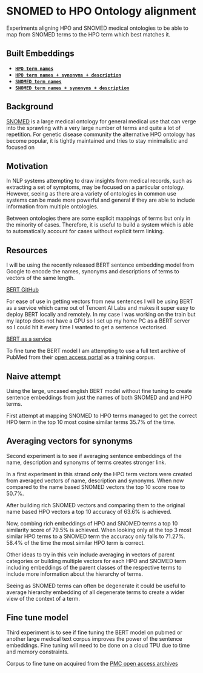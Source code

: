 # SNOMED to HPO Ontology alignment
Experiments aligning HPO and SNOMED medical ontologies to be able to map
from SNOMED terms to the HPO term which best matches it.

## Built Embeddings
*   **[`HPO term names`](https://storage.googleapis.com/bert-ontology/vectors/hpo_name_bert_vanilla_uncased_large.vec)**
*   **[`HPO term names + synonyms + description`](https://storage.googleapis.com/bert-ontology/vectors/hpo_rich_bert_vanilla_uncased_large.vec)**
*   **[`SNOMED term names`](https://storage.googleapis.com/bert-ontology/vectors/snomed_name_bert_vanilla_uncased_large.vec)**
*   **[`SNOMED term names + synonyms + description`](https://storage.googleapis.com/bert-ontology/vectors/snomed_rich_bert_vanilla_uncased_large.vec)**


## Background
[SNOMED](https://termbrowser.nhs.uk/?) is a large medical ontology for
general medical use that can verge into the sprawling with a very large
number of terms and quite a lot of repetition. For genetic disease
community the alternative HPO ontology has become popular, it is tightly
maintained and tries to stay minimalistic and focused on 

## Motivation
In NLP systems attempting to draw insights from medical records, such as extracting
a set of symptoms, may be focused on a particular ontology. However, seeing as there
are a variety of ontologies in common use systems can be made more powerful and general
if they are able to include information from multiple ontologies.

Between ontologies there are some explicit mappings of terms but only in the minority
of cases. Therefore, it is useful to build a system which is able to automatically
account for cases without explicit term linking.

## Resources
I will be using the recently released BERT sentence embedding model from Google
to encode the names, synonyms and descriptions of terms to vectors of the
same length.

[BERT GitHub](https://github.com/google-research/bert)

For ease of use in getting vectors from new sentences I will be using BERT
as a service which came out of Tencent AI Labs and makes it super easy
to deploy BERT locally and remotely. In my case I was working on the train
but my laptop does not have a GPU so I set up my home PC as a BERT server
so I could hit it every time I wanted to get a sentence vectorised.

[BERT as a service](https://github.com/hanxiao/bert-as-service)

To fine tune the BERT model I am attempting to use a full text archive
of PubMed from their [open access portal](https://www.ncbi.nlm.nih.gov/pmc/tools/ftp/)
as a training corpus.


## Naive attempt
Using the large, uncased english BERT model without fine tuning
to create sentence embeddings from just the names of both
SNOMED and and HPO terms.

First attempt at mapping SNOMED to HPO terms managed 
to get the correct HPO term in the top 10 most cosine similar
terms 35.7% of the time.

## Averaging vectors for synonyms
Second experiment is to see if averaging sentence embeddings
of the name, description and synonyms of terms creates stronger link.

In a first experiment in this strand only the HPO term vectors were
created from averaged vectors of name, description and synonyms.
When now compared to the name based SNOMED vectors the top 10 score
rose to 50.7%.

After building rich SNOMED vectors and comparing them to the original
name based HPO vectors a top 10 accuracy of 63.6% is achieved.

Now, combing rich embeddings of HPO and SNOMED terms a top 10 similarity
score of 79.5% is achieved. When looking only at the top 3 most similar
HPO terms to a SNOMED term the accuracy only falls to 71.27%. 58.4% of the
time the most similar HPO term is correct.

Other ideas to try in this vein include averaging in vectors of parent categories
or building multiple vectors for each HPO and SNOMED term including embeddings
of the parent classes of the respective terms to include more information
about the hierarchy of terms.

Seeing as SNOMED terms can often be degenerate it could be useful to average
hierarchy embedding of all degenerate terms to create a wider view of the context
of a term.

## Fine tune model
Third experiment is to see if fine tuning the BERT model on pubmed
or another large medical text corpus improves the power of the sentence
embeddings. Fine tuning will need to be done on a cloud TPU due to time
and memory constraints.

Corpus to fine tune on acquired from the [PMC open access archives](https://www.ncbi.nlm.nih.gov/pmc/tools/ftp/)
